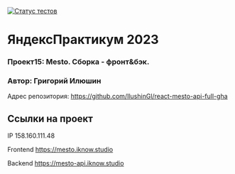 [![Статус тестов](../../actions/workflows/tests.yml/badge.svg)](../../actions/workflows/tests.yml)

# ЯндексПрактикум 2023
### Проект15: Mesto. Сборка - фронт&бэк.
### Автор: Григорий Илюшин

Адрес репозитория: https://github.com/IlushinGl/react-mesto-api-full-gha

## Ссылки на проект

IP 158.160.111.48

Frontend https://mesto.iknow.studio

Backend https://mesto-api.iknow.studio
